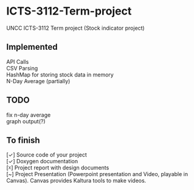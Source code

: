 # ICTS-3112-Term-project
UNCC ICTS-3112 Term project (Stock indicator project)

## Implemented
API Calls \
CSV Parsing \
HashMap for storing stock data in memory \
N-Day Average (partially)

## TODO
fix n-day average \
graph output(?)

## To finish
[✓] Source code of  your project \
[✓] Doxygen documentation \
[☓] Project report with design documents \
[~] Project Presentation (Powerpoint presentation and Video, playable in Canvas). Canvas provides Kaltura tools to make videos. 
